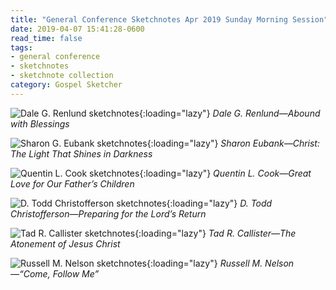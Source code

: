 ```yaml
---
title: "General Conference Sketchnotes Apr 2019 Sunday Morning Session"
date: 2019-04-07 15:41:28-0600
read_time: false
tags:
- general conference
- sketchnotes
- sketchnote collection
category: Gospel Sketcher
---
```


![Dale G. Renlund sketchnotes](https://media.bennorris.org/images/gospelsketcher/general-conference/apr-2019/sun-am-renlund-sketchnote.jpg){:loading="lazy"}
_Dale G. Renlund—Abound with Blessings_

![Sharon G. Eubank sketchnotes](https://media.bennorris.org/images/gospelsketcher/general-conference/apr-2019/sun-am-eubank-sketchnote.jpg){:loading="lazy"}
_Sharon Eubank—Christ: The Light That Shines in Darkness_

![Quentin L. Cook sketchnotes](https://media.bennorris.org/images/gospelsketcher/general-conference/apr-2019/sun-am-cook-sketchnote.jpg){:loading="lazy"}
_Quentin L. Cook—Great Love for Our Father’s Children_

![D. Todd Christofferson sketchnotes](https://media.bennorris.org/images/gospelsketcher/general-conference/apr-2019/sun-am-christofferson-sketchnote.jpg){:loading="lazy"}
_D. Todd Christofferson—Preparing for the Lord’s Return_

![Tad R. Callister sketchnotes](https://media.bennorris.org/images/gospelsketcher/general-conference/apr-2019/sun-am-callister-sketchnotes.jpg){:loading="lazy"}
_Tad R. Callister—The Atonement of Jesus Christ_

![Russell M. Nelson sketchnotes](https://media.bennorris.org/images/gospelsketcher/general-conference/apr-2019/sun-am-nelson-sketchnote.jpg){:loading="lazy"}
_Russell M. Nelson—“Come, Follow Me”_
